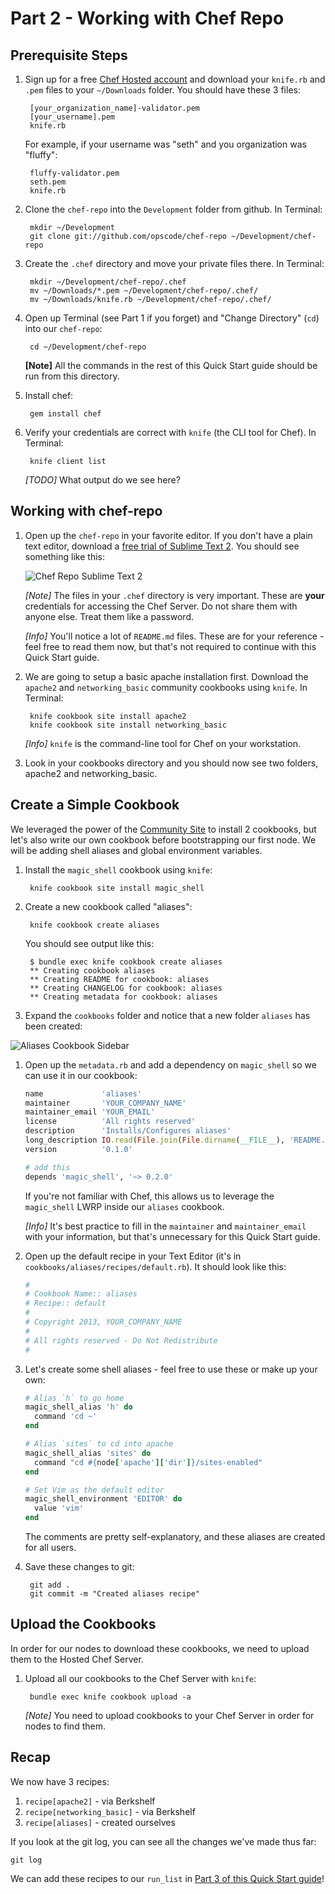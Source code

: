 Part 2 - Working with Chef Repo
===============================
Prerequisite Steps
------------------
1. Sign up for a free [Chef Hosted account][chef-hosted] and download your `knife.rb` and `.pem` files to your `~/Downloads` folder. You should have these 3 files:

        [your_organization_name]-validator.pem
        [your_username].pem
        knife.rb

    For example, if your username was "seth" and you organization was "fluffy":

        fluffy-validator.pem
        seth.pem
        knife.rb

1. Clone the `chef-repo` into the `Development` folder from github. In Terminal:

        mkdir ~/Development
        git clone git://github.com/opscode/chef-repo ~/Development/chef-repo

1. Create the `.chef` directory and move your private files there. In Terminal:

        mkdir ~/Development/chef-repo/.chef
        mv ~/Downloads/*.pem ~/Development/chef-repo/.chef/
        mv ~/Downloads/knife.rb ~/Development/chef-repo/.chef/

1. Open up Terminal (see Part 1 if you forget) and "Change Directory" (`cd`) into our `chef-repo`:

        cd ~/Development/chef-repo

    **[Note]** All the commands in the rest of this Quick Start guide should be run from this directory.

1. Install chef:

        gem install chef

1. Verify your credentials are correct with `knife` (the CLI tool for Chef). In Terminal:

        knife client list

    _[TODO]_ What output do we see here?


Working with chef-repo
----------------------
1. Open up the `chef-repo` in your favorite editor. If you don't have a plain text editor, download a [free trial of Sublime Text 2][sublime-text-2]. You should see something like this:

    ![Chef Repo Sublime Text 2](../assets/chef-repo-sidebar.png)

    *[Note]* The files in your `.chef` directory is very important. These are **your** credentials for accessing the Chef Server. Do not share them with anyone else. Treat them like a password.

    *[Info]* You'll notice a lot of `README.md` files. These are for your reference - feel free to read them now, but that's not required to continue with this Quick Start guide.

1. We are going to setup a basic apache installation first. Download the `apache2` and `networking_basic` community cookbooks using `knife`. In Terminal:

        knife cookbook site install apache2
        knife cookbook site install networking_basic

    *[Info]* `knife` is the command-line tool for Chef on your workstation.

1. Look in your cookbooks directory and you should now see two folders, apache2 and networking_basic.

Create a Simple Cookbook
------------------------
We leveraged the power of the [Community Site][apache2-cookbook] to install 2 cookbooks, but let's also write our own cookbook before bootstrapping our first node. We will be adding shell aliases and global environment variables.

1. Install the `magic_shell` cookbook using `knife`:

        knife cookbook site install magic_shell

1. Create a new cookbook called "aliases":

        knife cookbook create aliases

    You should see output like this:

        $ bundle exec knife cookbook create aliases
        ** Creating cookbook aliases
        ** Creating README for cookbook: aliases
        ** Creating CHANGELOG for cookbook: aliases
        ** Creating metadata for cookbook: aliases

1. Expand the `cookbooks` folder and notice that a new folder `aliases` has been created:

  ![Aliases Cookbook Sidebar](../assets/aliases-cookbook.png)

1. Open up the `metadata.rb` and add a dependency on `magic_shell` so we can use it in our cookbook:

    ```ruby
    name             'aliases'
    maintainer       'YOUR_COMPANY_NAME'
    maintainer_email 'YOUR_EMAIL'
    license          'All rights reserved'
    description      'Installs/Configures aliases'
    long_description IO.read(File.join(File.dirname(__FILE__), 'README.md'))
    version          '0.1.0'

    # add this
    depends 'magic_shell', '~> 0.2.0'
    ```

    If you're not familiar with Chef, this allows us to leverage the `magic_shell` LWRP inside our `aliases` cookbook.

    *[Info]* It's best practice to fill in the `maintainer` and `maintainer_email` with your information, but that's unnecessary for this Quick Start guide.

1. Open up the default recipe in your Text Editor (it's in `cookbooks/aliases/recipes/default.rb`). It should look like this:

    ```ruby
    #
    # Cookbook Name:: aliases
    # Recipe:: default
    #
    # Copyright 2013, YOUR_COMPANY_NAME
    #
    # All rights reserved - Do Not Redistribute
    #
    ```

1. Let's create some shell aliases - feel free to use these or make up your own:

    ```ruby
    # Alias `h` to go home
    magic_shell_alias 'h' do
      command 'cd ~'
    end

    # Alias `sites` to cd into apache
    magic_shell_alias 'sites' do
      command "cd #{node['apache']['dir']}/sites-enabled"
    end

    # Set Vim as the default editor
    magic_shell_environment 'EDITOR' do
      value 'vim'
    end
    ```

    The comments are pretty self-explanatory, and these aliases are created for all users.

1. Save these changes to git:

        git add .
        git commit -m "Created aliases recipe"

Upload the Cookbooks
--------------------
In order for our nodes to download these cookbooks, we need to upload them to the Hosted Chef Server.

1. Upload all our cookbooks to the Chef Server with `knife`:

        bundle exec knife cookbook upload -a

    *[Note]* You need to upload cookbooks to your Chef Server in order for nodes to find them.

Recap
-----
We now have 3 recipes:

  1. `recipe[apache2]` - via Berkshelf
  1. `recipe[networking_basic]` - via Berkshelf
  1. `recipe[aliases]` - created ourselves

If you look at the git log, you can see all the changes we've made thus far:

    git log

We can add these recipes to our `run_list` in [Part 3 of this Quick Start guide][part-3]!

[chef-hosted]: http://www.opscode.com/hosted-chef/ "Sign up for Hosted Chef"
[management-console]: http://manage.opscode.com "Opscode Management Console"
[sublime-text-2]: http://www.sublimetext.com/2 "Sublime Text 2"
[berkshelf]: http://berkshelf.com "Berkshelf"
[apache2-cookbook]: http://community.opscode.com/cookbooks/apache2 "Opscode Apache2 Cookbook"
[part-3]: ../Part+3+-+Converging+the+Node "Part 3 - Converging the Node"
